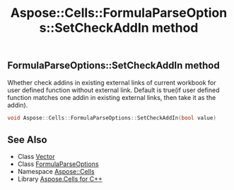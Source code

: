 ﻿---
title: Aspose::Cells::FormulaParseOptions::SetCheckAddIn method
linktitle: SetCheckAddIn
second_title: Aspose.Cells for C++ API Reference
description: 'Aspose::Cells::FormulaParseOptions::SetCheckAddIn method. Whether check addins in existing external links of current workbook for user defined function without external link. Default is true(if user defined function matches one addin in existing external links, then take it as the addin) in C++.'
type: docs
weight: 1100
url: /cpp/aspose.cells/formulaparseoptions/setcheckaddin/
---
## FormulaParseOptions::SetCheckAddIn method


Whether check addins in existing external links of current workbook for user defined function without external link. Default is true(if user defined function matches one addin in existing external links, then take it as the addin).

```cpp
void Aspose::Cells::FormulaParseOptions::SetCheckAddIn(bool value)
```

## See Also

* Class [Vector](../../vector/)
* Class [FormulaParseOptions](../)
* Namespace [Aspose::Cells](../../)
* Library [Aspose.Cells for C++](../../../)
